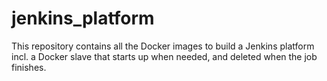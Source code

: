 # jenkins_platform
This repository contains all the Docker images to build a Jenkins platform incl. a Docker slave that starts up when needed, and deleted when the job finishes.
